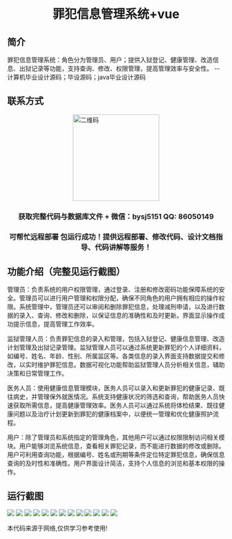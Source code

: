 <p><h1 align="center">罪犯信息管理系统+vue</h1></p>

## 简介
罪犯信息管理系统：角色分为管理员、用户；提供入狱登记、健康管理、改造信息、出狱记录等功能，支持查询、修改、权限管理，提高管理效率与安全性。    --计算机毕业设计源码；毕设源码；java毕业设计源码


## 联系方式
<img src="https://bs-1329754181.cos.ap-shanghai.myqcloud.com/wx.jpg" alt="二维码" style="display: block; margin: 0 auto;" width="200px">
<p><h3 align="center">获取完整代码与数据库文件 + 微信：bysj5151 QQ: 86050149</h3></p>
<p><h3 align="center">可帮忙远程部署 包运行成功！提供远程部署、修改代码、设计文档指导、代码讲解等服务！</h3></p>

## 功能介绍（完整见运行截图）
管理员：负责系统的用户权限管理，通过登录、注册和修改密码功能保障系统的安全。管理员可以进行用户管理和权限分配，确保不同角色的用户拥有相应的操作权限。系统管理中，管理员还可以审阅和删除罪犯信息，处理减刑申请，以及进行数据的录入、查询、修改和删除，以保证信息的准确性和及时更新。界面显示操作成功提示信息，提高管理工作效率。

监狱管理人员：负责罪犯信息的录入和管理，包括入狱登记、健康信息管理、改造计划管理及出狱记录管理。监狱管理人员可以通过系统更新罪犯的个人详细资料，如编号、姓名、年龄、性别、所属监区等。各类信息的录入界面支持数据提交和修改，以实时维护罪犯信息。数据可视化功能帮助监狱管理人员分析相关信息，辅助决策和日常管理工作。

医务人员：使用健康信息管理模块，医务人员可以录入和更新罪犯的健康记录、既往病史，并管理保外就医情况。系统支持健康状况的筛选和查询，帮助医务人员快速获取所需信息，提高健康管理效率。医务人员可以通过系统将体检结果、既往健康问题以及治疗计划更新到罪犯的健康档案中，以便统一管理和优化健康照护流程。

用户：除了管理员和系统指定的管理角色，其他用户可以通过权限限制访问相关模块。用户能够浏览系统信息，查看相关罪犯记录，而不能进行数据的修改或删除。用户可利用查询功能，根据编号、姓名或刑期等条件定位特定罪犯信息，确保信息查询的及时性和准确性。用户界面设计简洁，支持个人信息的浏览和基本权限的操作。


## 运行截图
![](https://bs-1329754181.cos.ap-shanghai.myqcloud.com/ssm/CriminalInformationManagementSystem/img/001.jpg)
![](https://bs-1329754181.cos.ap-shanghai.myqcloud.com/ssm/CriminalInformationManagementSystem/img/002.jpg)
![](https://bs-1329754181.cos.ap-shanghai.myqcloud.com/ssm/CriminalInformationManagementSystem/img/003.jpg)
![](https://bs-1329754181.cos.ap-shanghai.myqcloud.com/ssm/CriminalInformationManagementSystem/img/004.jpg)
![](https://bs-1329754181.cos.ap-shanghai.myqcloud.com/ssm/CriminalInformationManagementSystem/img/005.jpg)
![](https://bs-1329754181.cos.ap-shanghai.myqcloud.com/ssm/CriminalInformationManagementSystem/img/006.jpg)
![](https://bs-1329754181.cos.ap-shanghai.myqcloud.com/ssm/CriminalInformationManagementSystem/img/007.jpg)
![](https://bs-1329754181.cos.ap-shanghai.myqcloud.com/ssm/CriminalInformationManagementSystem/img/008.jpg)
![](https://bs-1329754181.cos.ap-shanghai.myqcloud.com/ssm/CriminalInformationManagementSystem/img/009.jpg)
![](https://bs-1329754181.cos.ap-shanghai.myqcloud.com/ssm/CriminalInformationManagementSystem/img/010.jpg)
![](https://bs-1329754181.cos.ap-shanghai.myqcloud.com/ssm/CriminalInformationManagementSystem/img/011.jpg)
![](https://bs-1329754181.cos.ap-shanghai.myqcloud.com/ssm/CriminalInformationManagementSystem/img/012.jpg)
![](https://bs-1329754181.cos.ap-shanghai.myqcloud.com/ssm/CriminalInformationManagementSystem/img/013.jpg)

<p>本代码来源于网络,仅供学习参考使用!</p>
